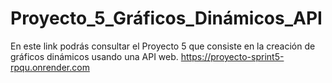 # Proyecto_5_Gráficos_Dinámicos_API
En este link podrás consultar el Proyecto 5 que consiste en la creación de gráficos dinámicos usando una API web. https://proyecto-sprint5-rpqu.onrender.com
